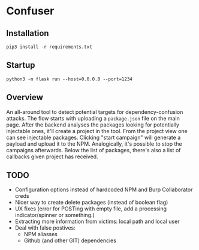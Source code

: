 # Confuser

## Installation

```
pip3 install -r requirements.txt
```

## Startup
```
python3 -m flask run --host=0.0.0.0 --port=1234
```

## Overview

An all-around tool to detect potential targets for dependency-confusion attacks. The flow starts with uploading a `package.json` file on the main page. After the backend analyses the packages looking for potentially injectable ones, it'll create a project in the tool. From the project view one can see injectable packages. Clicking "start campaign" will generate a payload and upload it to the NPM. Analogically, it's possible to stop the campaigns afterwards. Below the list of packages, there's also a list of callbacks given project has received.

## TODO
- Configuration options instead of hardcoded NPM and Burp Collaborator creds
- Nicer way to create delete packages (instead of boolean flag)
- UX fixes (error for POSTing with empty file, add a processing indicator/spinner or something.)
- Extracting more information from victims: local path and local user
- Deal with false postives:
  - NPM aliasses
  - Github (and other GIT) dependencies
